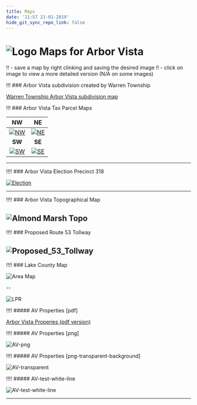 ```yaml
---
title: Maps
date: '11:57 21-01-2019'
hide_git_sync_repo_link: false
---
```


[Logo]: /images/Oak_Tree2_100.png
# ![Logo] Maps for Arbor Vista 

!! - save a map by right clinking and saving the desired image
!! - click on image to view a more detailed version (N/A on some images)

!!! ### Arbor Vista subdivision created by Warren Township

[Warren Township Arbor Vista subdivision map][Warren Township Arbor Vista subdivision map]

!!! ### Arbor Vista Tax Parcel Maps

| NW | NE |
|:----:|:----:|
|[![NW][NW]][ArborVistaNW]|[![NE][NE]][ArborVistaNE] |
| **SW** | **SE** |
|[![SW][SW]][ArborVistaSW]|[![SE][SE]][ArborVistaSE] |

---
!!!! ### Arbor Vista Election Precinct 318
 
[![Election][AV Election Precinct (tn)]][AV Election Precinct]

---
!!!! ### Arbor Vista Topographical Map

![Almond Marsh Topo]
---
!!!! ### Proposed Route 53 Tollway

![Proposed_53_Tollway]
---
!!!! ### Lake County Map

![Area Map]

--

![LPR]

!!!! ##### AV Properties [pdf]

[Arbor Vista Properies (pdf version)][AV-pdf]

!!!! ##### AV Properties [png]

![AV-png]

!!!! ##### AV Properties [png-transparent-background]

![AV-transparent]

!!!! ##### AV-test-white-line

![AV-test-white-line]

---

[LPR]:                https://rhoppel.github.io/arborvista_maps/Libertyville_Township_-_Liberty_Prairie_Reserve_with_Nature_Preserves.jpg
[AV-png]:             https://rhoppel.github.io/arborvista_maps/AV_Properties.png
[AV-pdf]:             https://rhoppel.github.io/arborvista_maps/AV_Properties.pdf
[AV-transparent]:     https://rhoppel.github.io/arborvista_maps/AV_Properties_transparent.png
[AV-test-white-line]: https://rhoppel.github.io/arborvista_maps/AV_Tax_Parcels_[1998-test-line-white].png

[Warren Township Arbor Vista subdivision map]: https://rhoppel.github.io/arborvista_maps/ArborVista.pdf

[Proposed_53_Tollway]: https://rhoppel.github.io/arborvista_maps/Proposed_53_Tollway.jpg
[Area Map]:            https://rhoppel.github.io/arborvista_maps/lake_county_map.gif
[Almond Marsh Topo]:   https://rhoppel.github.io/arborvista_maps/Almond_Marsh_Topo.jpg
[AV Election Precinct]: https://rhoppel.github.io/arborvista_maps/warnpcts.pdf
[AV Election Precinct (tn)]: https://rhoppel.github.io/arborvista_maps/ElectionPrecints.PNG

[ArborVistaSE]: https://rhoppel.github.io/arborvista_maps/ArborVistaSE_Map.pdf
[ArborVistaSW]: https://rhoppel.github.io/arborvista_maps/ArborVistaSW_Map.pdf
[ArborVistaNW]: https://rhoppel.github.io/arborvista_maps/ArborVistaNW_Map.pdf
[ArborVistaNE]: https://rhoppel.github.io/arborvista_maps/ArborVistaNE_Map.pdf

[NW]: https://rhoppel.github.io/arborvista_maps/NW.PNG
[NE]: https://rhoppel.github.io/arborvista_maps/NE.PNG
[SW]: https://rhoppel.github.io/arborvista_maps/SW.PNG
[SE]: https://rhoppel.github.io/arborvista_maps/SE.PNG